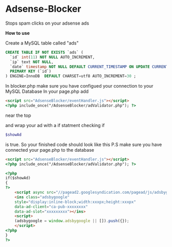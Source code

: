 Adsense-Blocker
===============

Stops spam clicks on your adsense ads

**How to use**

Create a MySQL table called "ads" 

```SQL
CREATE TABLE IF NOT EXISTS `ads` (
  `id` int(11) NOT NULL AUTO_INCREMENT,
  `ip` text NOT NULL,
  `date` timestamp NOT NULL DEFAULT CURRENT_TIMESTAMP ON UPDATE CURRENT_TIMESTAMP,
  PRIMARY KEY (`id`)
) ENGINE=InnoDB  DEFAULT CHARSET=utf8 AUTO_INCREMENT=30 ;
```
In  blocker.php make sure you have configued your connection to your MySQL Database
In your page.php add 
```HTML
<script src="AdsenseBlocker/eventHandler.js"></script>
<?php include_once("/AdsenseBlocker/adValidator.php"); ?>
```
near the top

and wrap your ad with a if statment checking if 
```php
$showAd
```
is true.
So your finished code should look like this
P.S make sure you have connected your page.php to the database
```HTML
<script src="AdsenseBlocker/eventHandler.js"></script>
<?php include_once("/AdsenseBlocker/adValidator.php"); ?>

<?php
if($showAd)
{
?>
	<script async src="//pagead2.googlesyndication.com/pagead/js/adsbygoogle.js"></script>
	<ins class="adsbygoogle"
	style="display:inline-block;width:xxxpx;height:xxxpx"
	data-ad-client="ca-pub-xxxxxxxx"
	data-ad-slot="xxxxxxxxx"></ins>
	<script>
	(adsbygoogle = window.adsbygoogle || []).push({});
	</script>
<?php
}
?>
```
